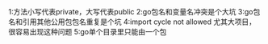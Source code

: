 1:方法小写代表private，大写代表public
2:go包名和变量名冲突是个大坑
3:go包名和引用其他公用包包名重复是个坑
4:import cycle not allowed 尤其大项目，很容易出现这种问题
5:go单个目录里只能由一个包